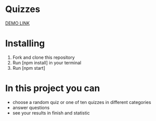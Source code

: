 # Quizzes
[DEMO LINK](https://hanna-kuzii.github.io/nerdysoft_test-task/)

# Installing

  1. Fork and clone this repository
  2. Run [npm install] in your terminal
  3. Run [npm start]

# In this project you can
- choose a random quiz or one of ten quizzes in different categories
- answer questions
- see your results in finish and statistic
